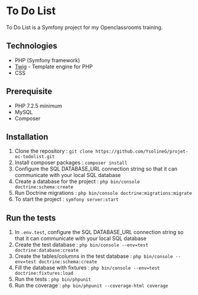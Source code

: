 # To Do List

To Do List is a Symfony project for my Openclassrooms training.

## Technologies

-   PHP (Symfony framework)
-   [Twig](https://twig.symftwigony.com/) - Template engine for PHP
-   CSS

## Prerequisite

-   PHP 7.2.5 minimum
-   MySQL 
-   Composer

## Installation

1.  Clone the repository : `git clone https://github.com/YsolineG/projet-oc-todolist.git`
2.  Install composer packages : `composer install`
3.  Configure the SQL DATABASE_URL connection string so that it can communicate with your local SQL database
4.  Create a database for the project : `php bin/console doctrine:schema:create`
5.  Run Doctrine migrations : `php bin/console doctrine:migrations:migrate`
6.  To start the project : `symfony server:start`

## Run the tests

1.  In `.env.test`, configure the SQL DATABASE_URL connection string so that it can communicate with your local SQL database
2.  Create the test database : `php bin/console --env=test doctrine:database:create`
3.  Create the tables/columns in the test database : `php bin/console --env=test doctrine:schema:create`
4.  Fill the database with fixtures : `php bin/console --env=test doctrine:fixtures:load`
5.  Run the tests : `php bin/phpunit`
6.  Run the coverage : `php bin/phpunit --coverage-html coverage`
